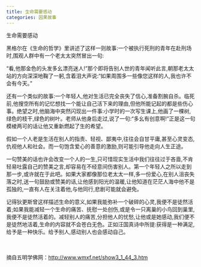 ```yaml
---
title: 生命需要感动
categories: 因果故事
---
```



生命需要感动

黑格尔在《生命的哲学》里讲述了这样一则故事:一个被执行死刑的青年在赴刑场时,围观人群中有一个老太太突然冒出一句:

“看,他那金色的头发多幺漂亮迷人!”那个即将告别人世的青年闻听此言,朝那老太太站的方向深深地鞠了一躬,含着泪大声说:“如果周围多一些像您这样的人,我也许不会有今天。”

还有一个类似的故事:一个年轻人,他对生活已完全丧失了信心,准备割腕自杀。临死前,他搜空所有的记忆想找一个能让自己活下来的理由,但他所能记起的都是些伤心事。绝望之时,他脑海中突然闪现出一件事:小学时的一次写生课上,他画了一棵树,绿色的枝干,绿色的树叶。老师从他身后走过,说了一句:“多幺有创意啊!”正是这一句模棱两可的话让他又重新燃起了生的希望。

假如一个人老是生活在别人的指责、轻视、鄙夷中,往往会自甘平庸,甚至心灵变态,仇视他人和社会。而一句饱含爱心的善意的激励,则可能引导他走向人生正途。

一句赞美的话也许会改变一个人的一生,只可惜现实生活中我们往往过于吝啬,不肯轻易吐露自己的赞美之言,却容易在不经意间伤害别人。第一个年轻人之所以走到那一步,或许就在于此吧。如果大家都像那位老太太一样,多一份爱心,在别人沮丧失落之时,送一句鼓励或赞美的话,让他感到阳光的温暖,让他知道在茫茫人海中他不是孤独的,一直有人在关注着他,与他同行,悲剧可能就会避免。

记得狄更斯曾这样描述生命的意义,如果我能弥补一个破碎的心灵,我便不是徒然活着;如果我能减轻一个生命的痛苦、抚慰一处创伤,或是令一只离巢的小鸟回到巢里,我便不是徒然活着的。减轻别人的痛苦,分担他人的忧愁,让他或是她感动,我们便不是徒然地活着,生命的内容就不会苍白无色。正如汪国真诗中所提:获得是一种满足,给予是一种快乐。给予别人,感动别人也会感动自己。

　 　
　 　

摘自五明学佛网：http://www.wmxf.net/show3_1_44_3.htm